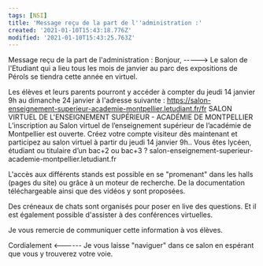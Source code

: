 ```yaml
---
tags: [NSI]
title: '‌Message reçu de la part de l''administration :'
created: '2021-01-10T15:43:18.776Z'
modified: '2021-01-10T15:43:25.763Z'
---
```


‌Message reçu de la part de l'administration :
Bonjour,
----->
Le salon de l'Etudiant qui a lieu tous les mois de janvier au parc des expositions de Pérols se tiendra cette année en virtuel.
 
Les élèves et leurs parents pourront y accéder à compter du jeudi 14 janvier 9h au dimanche 24 janvier à l'adresse suivante :
https://salon-enseignement-superieur-academie-montpellier.letudiant.fr/fr
SALON VIRTUEL DE L'ENSEIGNEMENT SUPÉRIEUR - ACADÉMIE DE MONTPELLIER
L’inscription au Salon virtuel de l’enseignement supérieur de l’académie de Montpellier est ouverte. Créez votre compte visiteur dès maintenant et participez au salon virtuel à partir du jeudi 14 janvier 9h.. Vous êtes lycéen, étudiant ou titulaire d’un bac+2 ou bac+3 ?
salon-enseignement-superieur-academie-montpellier.letudiant.fr
 
L'accès aux différents stands est possible en se "promenant" dans les halls (pages du site) ou grâce à un moteur de recherche. De la documentation téléchargeable ainsi que des vidéos y sont proposées.
 
Des créneaux de chats sont organisés pour poser en live des questions. Et il est également possible d'assister à des conférences virtuelles.
 
Je vous remercie de communiquer cette information à vos élèves.
 
Cordialement <------
Je vous laisse "naviguer" dans ce salon en espérant que vous y trouverez votre voie.

